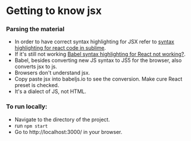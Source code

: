 # Getting to know jsx

### Parsing the material

- In order to have correct syntax highlighting for JSX refer to [syntax highlighting for react code in sublime](https://stackoverflow.com/questions/41319547/syntax-highlighting-for-react-code-in-sublime).
- If it's still not working [Babel syntax highlighting for React not working?](https://superuser.com/questions/1308848/babel-syntax-highlighting-for-react-not-working).
- Babel, besides converting new JS syntax to JS5 for the browser, also converts jsx to js. 
- Browsers don't understand jsx.
- Copy paste jsx into babeljs.io to see the conversion. Make cure React preset is checked.
- It's a dialect of JS, not HTML.


### To run locally:

- Navigate to the directory of the project.
- run `npm start`
- Go to http://localhost:3000/ in your browser.